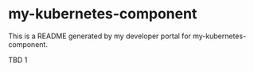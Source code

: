 # my-kubernetes-component

This is a README generated by my developer portal for my-kubernetes-component.

TBD 1
